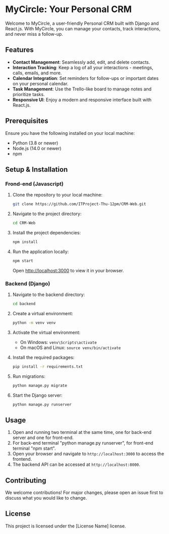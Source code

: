 # MyCircle: Your Personal CRM

Welcome to MyCircle, a user-friendly Personal CRM built with Django and React.js. With MyCircle, you can manage your contacts, track interactions, and never miss a follow-up.

## Features

- **Contact Management**: Seamlessly add, edit, and delete contacts.
- **Interaction Tracking**: Keep a log of all your interactions - meetings, calls, emails, and more.
- **Calendar Integration**: Set reminders for follow-ups or important dates on your personal calendar.
- **Task Management**: Use the Trello-like board to manage notes and prioritize tasks.
- **Responsive UI**: Enjoy a modern and responsive interface built with React.js.

## Prerequisites

Ensure you have the following installed on your local machine:

- Python (3.8 or newer)
- Node.js (14.0 or newer)
- npm

## Setup & Installation

### Frond-end (Javascript)

1. Clone the repository to your local machine:

   ```bash
   git clone https://github.com/ITProject-Thu-12pm/CRM-Web.git
   ```

2. Navigate to the project directory:

   ```bash
   cd CRM-Web
   ```

3. Install the project dependencies:

   ```bash
   npm install
   ```

4. Run the application locally:

   ```bash
   npm start
   ```

   Open [http://localhost:3000](http://localhost:3000) to view it in your browser.

### Backend (Django)

1. Navigate to the backend directory:

   ```bash
   cd backend
   ```

2. Create a virtual environment:

   ```bash
   python -m venv venv
   ```

3. Activate the virtual environment:

   - On Windows: `venv\Scripts\activate`
   - On macOS and Linux: `source venv/bin/activate`

4. Install the required packages:

   ```bash
   pip install -r requirements.txt
   ```

5. Run migrations:

   ```bash
   python manage.py migrate
   ```

6. Start the Django server:

   ```bash
   python manage.py runserver	
   ```

## Usage

1. Open and running two terminal at the same time, one for back-end server and one for front-end.
2. For back-end terminal "python manage.py runserver", for front-end terminal "npm start".
3. Open your browser and navigate to `http://localhost:3000` to access the frontend.
4. The backend API can be accessed at `http://localhost:8000`.

## Contributing

We welcome contributions! For major changes, please open an issue first to discuss what you would like to change.

## License

This project is licensed under the [License Name] license. 


